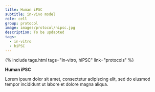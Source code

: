 ```yaml
---
title: Human iPSC
subtitle: in-vivo model
role: cell
group: protocol
image: images/protocol/hipsc.jpg
description: To be updapted
tags:
  - in-vitro
  - hiPSC
---
```


{%
  include tags.html
  tags="in-vitro, hiPSC"
  link="protocols"
%}

<strong>Human iPSC</strong>

Lorem ipsum dolor sit amet, consectetur adipiscing elit, sed do eiusmod tempor incididunt ut labore et dolore magna aliqua.
